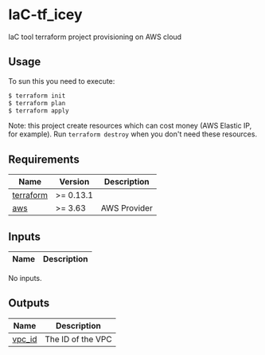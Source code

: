# IaC-tf_icey
IaC tool terraform project provisioning on AWS cloud

## Usage
To sun this you need to execute:

```bash
$ terraform init
$ terraform plan
$ terraform apply
```

Note: this project create resources which can cost money (AWS Elastic IP, for example). Run `terraform destroy` when you don't need these resources.

## Requirements

| Name                                                                      | Version   | Description  |
|---------------------------------------------------------------------------|-----------|--------------|
| <a name="requirement_terraform"></a> [terraform](#requirement\_terraform) | >= 0.13.1 |              |
| <a name="requirement_aws"></a> [aws](#requirement\_aws)                   | >= 3.63   | AWS Provider |

## Inputs

| Name | Description |
|------|-------------|

No inputs.

## Outputs

| Name                                                     | Description       |
|----------------------------------------------------------|-------------------|
| <a name="output_vpc_id"></a> [vpc\_id](#output\_vpc\_id) | The ID of the VPC |